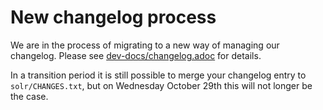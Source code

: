 <!--
    Licensed to the Apache Software Foundation (ASF) under one or more
    contributor license agreements.  See the NOTICE file distributed with
    this work for additional information regarding copyright ownership.
    The ASF licenses this file to You under the Apache License, Version 2.0
    the "License"); you may not use this file except in compliance with
    the License.  You may obtain a copy of the License at

        http://www.apache.org/licenses/LICENSE-2.0

    Unless required by applicable law or agreed to in writing, software
    distributed under the License is distributed on an "AS IS" BASIS,
    WITHOUT WARRANTIES OR CONDITIONS OF ANY KIND, either express or implied.
    See the License for the specific language governing permissions and
    limitations under the License.
 -->
# New changelog process

We are in the process of migrating to a new way of managing our changelog. Please see [dev-docs/changelog.adoc](../dev-docs/changelog.adoc) for details.

In a transition period it is still possible to merge your changelog entry to `solr/CHANGES.txt`, but on Wednesday October 29th this will not longer be the case.
